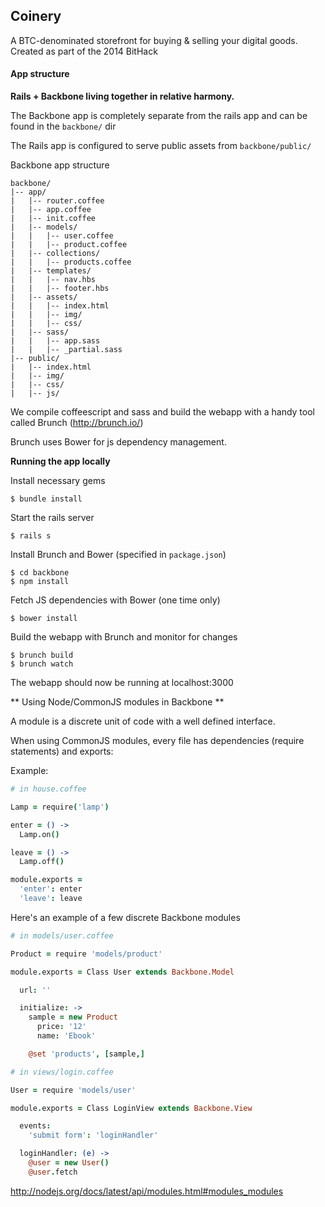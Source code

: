 ## Coinery ##
A BTC-denominated storefront for buying & selling your digital goods. Created as part of the 2014 BitHack

#### App structure ####

**Rails + Backbone living together in relative harmony.**

The Backbone app is completely separate from the rails app and can be found in the `backbone/` dir

The Rails app is configured to serve public assets from `backbone/public/`

Backbone app structure

```
backbone/
|-- app/
|   |-- router.coffee
|   |-- app.coffee
|   |-- init.coffee
|   |-- models/
|   |   |-- user.coffee
|   |   |-- product.coffee
|   |-- collections/
|   |   |-- products.coffee
|   |-- templates/
|   |   |-- nav.hbs
|   |   |-- footer.hbs
|   |-- assets/
|   |   |-- index.html
|   |   |-- img/
|   |   |-- css/
|   |-- sass/
|   |   |-- app.sass
|   |   |-- _partial.sass
|-- public/
|   |-- index.html
|   |-- img/
|   |-- css/
|   |-- js/
```

We compile coffeescript and sass and build the webapp with a handy tool called Brunch (http://brunch.io/)

Brunch uses Bower for js dependency management.

__Running the app locally__

Install necessary gems
```
$ bundle install
```

Start the rails server
```
$ rails s
```

Install Brunch and Bower (specified in `package.json`)
```
$ cd backbone
$ npm install
```

Fetch JS dependencies with Bower (one time only)
```
$ bower install
```

Build the webapp with Brunch and monitor for changes
```
$ brunch build
$ brunch watch
```

The webapp should now be running at localhost:3000


** Using Node/CommonJS modules in Backbone **

A module is a discrete unit of code with a well defined interface.

When using CommonJS modules, every file has dependencies (require statements) and exports:

Example:

```coffeescript
# in house.coffee

Lamp = require('lamp')

enter = () ->
  Lamp.on()

leave = () ->
  Lamp.off()

module.exports =
  'enter': enter
  'leave': leave
```

Here's an example of a few discrete Backbone modules

```coffeescript
# in models/user.coffee

Product = require 'models/product'

module.exports = Class User extends Backbone.Model

  url: ''

  initialize: ->
    sample = new Product
      price: '12'
      name: 'Ebook'

    @set 'products', [sample,]

# in views/login.coffee

User = require 'models/user'

module.exports = Class LoginView extends Backbone.View

  events:
    'submit form': 'loginHandler'

  loginHandler: (e) ->
    @user = new User()
    @user.fetch

```

http://nodejs.org/docs/latest/api/modules.html#modules_modules
